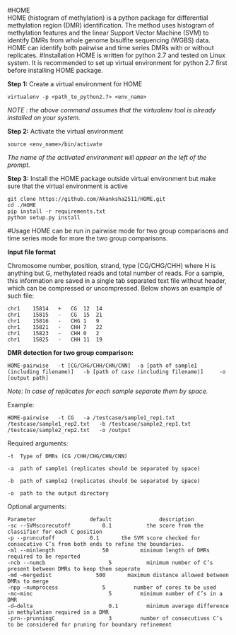 #HOME  
HOME (histogram of methylation) is a python package for differential methylation region (DMR) identification. 
The method uses histogram of methylation features and the linear Support Vector Machine (SVM) to identify DMRs
from whole genome bisulfite sequencing (WGBS) data. HOME can identify both pairwise and time series DMRs with or without replicates.
#Installation
HOME is written for python 2.7 and tested on Linux system. It is recommended to set up virtual environment for python 2.7 first before installing HOME package.

**Step 1:** Create a virtual environment for HOME

```
virtualenv -p <path_to_python2.7> <env_name>
```

*NOTE : the above command assumes that the virtualenv tool is already installed on your system.*

**Step 2:** Activate the virtual environment

```
source <env_name>/bin/activate
```
*The name of the activated environment will appear on the left of the prompt.* 

**Step 3:** Install the HOME package outside virtual environment but make sure that the virtual environment is active

```
git clone https://github.com/Akanksha2511/HOME.git
cd ./HOME
pip install -r requirements.txt
python setup.py install
```
#Usage
HOME can be run in pairwise mode for two group comparisons and time series mode for more the two group comparisons. 

**Input file format**

Chromosome number, position, strand, type (CG/CHG/CHH) where H is anything but G, methylated reads and total number of reads. For a sample, this information are saved in a single tab separated text file without header, which can be compressed or uncompressed. Below shows an example of such file:

```
chr1	15814	+	CG	12	14
chr1	15815	-	CG	15	21
chr1	15816	-	CHG	1	9
chr1	15821	-	CHH	7	22
chr1	15823	-	CHH	0	2
chr1	15825	-	CHH	11	19
```
**DMR detection for two group comparison:**

```
HOME-pairwise 	-t [CG/CHG/CHH/CHN/CNN]	 -a [path of sample1 (including filename)]	 -b [path of case (including filename)] 	-o [output path]
```

*Note: In case of replicates for each sample separate them by space.*

Example: 
```
HOME-pairwise 	-t CG 	-a /testcase/sample1_rep1.txt  /testcase/sample1_rep2.txt 	-b /testcase/sample2_rep1.txt  /testcase/sample2_rep2.txt 	-o /output 
```
Required arguments:
```
-t 	Type of DMRs (CG /CHH/CHG/CHN/CNN) 

-a 	path of sample1 (replicates should be separated by space) 

-b 	path of sample2 (replicates should be separated by space) 

-o 	path to the output directory  
```

Optional arguments: 
```
Parameter			      default				description	
-sc --SVMscorecutoff 		  0.1 			the score from the classifier for each C position 
-p --pruncutoff           0.1 	    the SVM score checked for consecutive C’s from both ends to refine the boundaries.
-ml --minlength  		      50	      minimum length of DMRs required to be reported 
-ncb --numcb 			        5	        minimum number of C’s present between DMRs to keep them seperate
-md –mergedist 		        500	      maximum distance allowed between DMRs to merge 
-npp –numprocess 		      5       	number of cores to be used 
-mc—minc			            5 	      minimum number of C’s in a DMR
-d—delta			            0.1     	minimum average difference in methylation required in a DMR 
-prn--prunningC			    	3 	      number of consecutives C’s to be considered for pruning for boundary refinement
```
